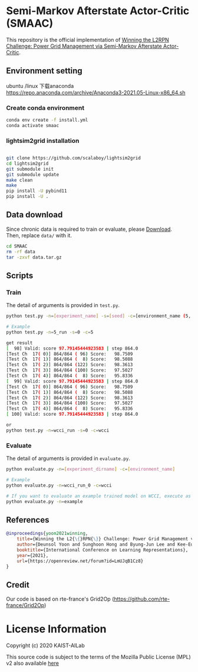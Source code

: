 # Semi-Markov Afterstate Actor-Critic (SMAAC)
This repository is the official implementation of [Winning the L2RPN Challenge: Power Grid Management via Semi-Markov Afterstate Actor-Critic](https://openreview.net/forum?id=LmUJqB1Cz8).

## Environment setting
ubuntu /linux
下载anaconda
https://repo.anaconda.com/archive/Anaconda3-2021.05-Linux-x86_64.sh


### Create conda environment
```sh
conda env create -f install.yml
conda activate smaac
```

### lightsim2grid installation
```sh

git clone https://github.com/scalaboy/lightsim2grid
cd lightsim2grid
git submodule init
git submodule update
make clean
make
pip install -U pybind11
pip install -U .
```

## Data download
Since chronic data is required to train or evaluate, please [Download](https://drive.google.com/file/d/15oW1Wq7d6cu6EFS2P7A0cRhyv8u_UqWA/view?usp=sharing).  
Then, replace `data/` with it.
```sh
cd SMAAC
rm -rf data
tar -zxvf data.tar.gz
```

## Scripts
### Train
The detail of arguments is provided in `test.py`.
```sh
python test.py -n=[experiment_name] -s=[seed] -c=[environment_name (5, sand, wcci)]

# Example
python test.py -n=5_run -s=0 -c=5

get result
[  98] Valid: score 97.79145444923583 | step 864.0
[Test Ch  17( 0)] 864/864 ( 96) Score:   98.7509
[Test Ch  17( 1)] 864/864 (  8) Score:   98.5088
[Test Ch  17( 2)] 864/864 (122) Score:   98.3613
[Test Ch  17( 3)] 864/864 (100) Score:   97.5027
[Test Ch  17( 4)] 864/864 (  8) Score:   95.8336
[  99] Valid: score 97.79145444923583 | step 864.0
[Test Ch  17( 0)] 864/864 ( 96) Score:   98.7509
[Test Ch  17( 1)] 864/864 (  8) Score:   98.5088
[Test Ch  17( 2)] 864/864 (122) Score:   98.3613
[Test Ch  17( 3)] 864/864 (100) Score:   97.5027
[Test Ch  17( 4)] 864/864 (  8) Score:   95.8336
[ 100] Valid: score 97.79145444923583 | step 864.0

or
python test.py -n=wcci_run -s=0 -c=wcci
```

### Evaluate
The detail of arguments is provided in `evaluate.py`.
```sh
python evaluate.py -n=[experiment_dirname] -c=[environment_name]

# Example
python evaluate.py -n=wcci_run_0 -c=wcci

# If you want to evaluate an example trained model on WCCI, execute as below
python evaluate.py -n=example
```

## References
```bibtex
@inproceedings{yoon2021winning,
    title={Winning the L2{\{}RPN{\}} Challenge: Power Grid Management via Semi-Markov Afterstate Actor-Critic},
    author={Deunsol Yoon and Sunghoon Hong and Byung-Jun Lee and Kee-Eung Kim},
    booktitle={International Conference on Learning Representations},
    year={2021},
    url={https://openreview.net/forum?id=LmUJqB1Cz8}
}
```

## Credit
Our code is based on rte-france's Grid2Op (https://github.com/rte-france/Grid2Op)

# License Information
Copyright (c) 2020 KAIST-AILab

This source code is subject to the terms of the Mozilla Public License (MPL) v2 also available [here](https://www.mozilla.org/en-US/MPL/2.0/)
